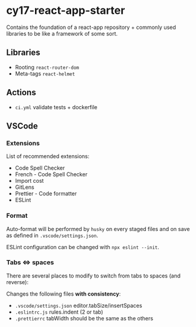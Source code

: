 # cy17-react-app-starter

Contains the foundation of a react-app repository + commonly used libraries to be like a framework of some sort.

## Libraries

- Rooting `react-router-dom`
- Meta-tags `react-helmet`

## Actions

- `ci.yml` validate tests + dockerfile

## VSCode

### Extensions

List of recommended extensions:

- Code Spell Checker
- French - Code Spell Checker
- Import cost
- GitLens
- Prettier - Code formatter
- ESLint

### Format

Auto-format will be performed by `husky` on every staged files and on save as defined in `.vscode/settings.json`.

ESLint configuration can be changed with `npx eslint --init`.

### Tabs <=> spaces

There are several places to modify to switch from tabs to spaces (and reverse):

Changes the following files **with consistency**:

- `.vscode/settings.json` editor.tabSize/insertSpaces
- `.eslintrc.js` rules.indent (2 or tab)
- `.prettierrc` tabWidth should be the same as the others
